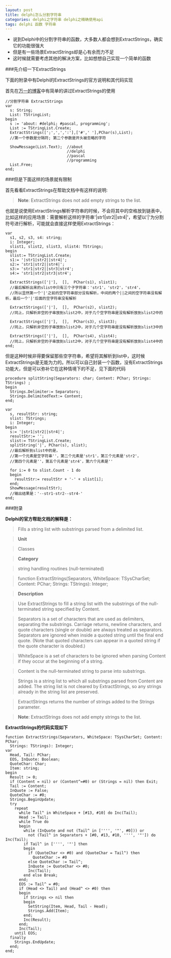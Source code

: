 ```yaml
---
layout: post
title: delphi怎么分割字符串
categories: delphi之字符串 delphi之精确使用api
tags: delphi 函数 字符串
---
```


* 说到Delphi中的分割字符串的函数，大多数人都会想到ExtractStrings，确实它的功能很强大
* 但是有一些场景ExtractStrings却是心有余而力不足
* 这时候就需要考虑其他的解决方案，比如想想自己实现一个简单的函数

###先介绍一下ExtractStrings

下面的附录中有Delphi的ExtractStrings的官方说明和其代码实现

首先在[万一的博客](http://www.cnblogs.com/del/archive/2007/12/11/991479.html)中有简单的讲过ExtractStrings的使用

```
//分割字符串 ExtractStrings
var
  s: String;
  List: TStringList;
begin
  s := 'about: #delphi; #pascal, programming';
  List := TStringList.Create;
  ExtractStrings([';',',',':'],['#',' '],PChar(s),List);
  //第一个参数是分隔符; 第二个参数是开头被忽略的字符

  ShowMessage(List.Text);  //about
                           //delphi
                           //pascal
                           //programming
  List.Free;
end;
```

###但是下面这样的场景就有限制

首先看看ExtractStrings在帮助文档中有这样的说明:

>**Note**:	ExtractStrings does not add empty strings to the list.

也就是说使用ExtractStrings解析字符串的时候，不会将其中的空格放到链表中，比如这样的应用场景：需要解析这样的字符串'|str1|str2||str4|'，希望以'|'为分割符号进行解析，可能就会直接这样使用ExtractStrings：

```
var
  s1, s2, s3, s4: string;
  i: Integer;
  slist1, slist2, slist3, slist4: TStrings;
begin
  slist:= TStringList.Create;
  s1:= '|str1|str2||str4|';
  s2:= 'str1|str2||str4|';
  s3:= 'str1|str2||str3|str4';
  s4:= 'str1|str2|str3|str4';
  
  ExtractStrings(['|'],  [],  PChar(s1), slist1);
  //最后解析出来的slist中只有三个子字符串：'str1'，'str2'，'str4'，
  //所以显然第一个'|'之前的空字符串部分没有解析，中间的两个||之间的空字符串没有解析，最后一个'|'后面的空字符串没有解析
  
  ExtractStrings(['|'],  [],  PChar(s2), slist2);
  //同上，只解析非空的子串放到slist2中，对于几个空字符串是没有解析放到slist2中的
  
  ExtractStrings(['|'],  [],  PChar(s3), slist3);
  //同上，只解析非空的子串放到slist2中，对于几个空字符串是没有解析放到slist3中的
  
  ExtractStrings(['|'],  [],  PChar(s4), slist4);
  //同上，只解析非空的子串放到slist2中，对于几个空字符串是没有解析放到slist4中的
end;
```

但是这种时候非得要保留那些空字符串，希望将其解析到list中，这时候ExtractStrings是无能为力的。所以可以自己封装一个函数，没有ExtractStrings功能大，但是可以弥补它在这种情境下的不足，见下面的代码

```
procedure splitString(Separators: char; Content: PChar; Strings: TStrings) ;
begin
  Strings.Delimiter:= Separators;
  Strings.DelimitedText:= Content;
end;

var
  s, resultStr: string;
  slist: TStrings;
  i: Integer;
begin
  s:= '|str1|str2||str4|';
  resultStr:= '';
  slist:= TStringList.Create;
  splitString('|', PChar(s), slist);
  //最后解析到slist中的是，
  //第一个元素是空字符串''，第二个元素是'str1'，第三个元素是'str2'，
  //第四个元素是''，第五个元素是'str4'，第六个元素是''
  
  for i:= 0 to slist.Count - 1 do
  begin
    resultStr:= resultStr + '-' + slist[i];
  end;
  ShowMessage(resultStr);
  //输出结果是：'--str1-str2--str4-'
end;
```

###附录

**Delphi的官方帮助文档的解释是：**

>Fills a string list with substrings parsed from a delimited list.

>**Unit**

>Classes

>**Category**

>string handling routines (null-terminated)

>function ExtractStrings(Separators, WhiteSpace: TSysCharSet; Content: PChar; Strings: TStrings): Integer;

>**Description**

>Use ExtractStrings to fill a string list with the substrings of the null-terminated string specified by Content.

>Separators is a set of characters that are used as delimiters, separating the substrings. Carriage returns, newline characters, and quote characters (single or double) are always treated as separators. Separators are ignored when inside a quoted string until the final end quote. (Note that quoted characters can appear in a quoted string if the quote character is doubled.)

>WhiteSpace is a set of characters to be ignored when parsing Content if they occur at the beginning of a string.

>Content is the null-terminated string to parse into substrings.

>Strings is a string list to which all substrings parsed from Content are added. The string list is not cleared by ExtractStrings, so any strings already in the string list are preserved.

>ExtractStrings returns the number of strings added to the Strings parameter.

>**Note**:	ExtractStrings does not add empty strings to the list.

**ExtractStrings的代码实现如下**

```
function ExtractStrings(Separators, WhiteSpace: TSysCharSet; Content: PChar;
  Strings: TStrings): Integer;
var
  Head, Tail: PChar;
  EOS, InQuote: Boolean;
  QuoteChar: Char;
  Item: string;
begin
  Result := 0;
  if (Content = nil) or (Content^=#0) or (Strings = nil) then Exit;
  Tail := Content;
  InQuote := False;
  QuoteChar := #0;
  Strings.BeginUpdate;
  try
    repeat
      while Tail^ in WhiteSpace + [#13, #10] do Inc(Tail);
      Head := Tail;
      while True do
      begin
        while (InQuote and not (Tail^ in ['''', '"', #0])) or
          not (Tail^ in Separators + [#0, #13, #10, '''', '"']) do Inc(Tail);
        if Tail^ in ['''', '"'] then
        begin
          if (QuoteChar <> #0) and (QuoteChar = Tail^) then
            QuoteChar := #0
          else QuoteChar := Tail^;
          InQuote := QuoteChar <> #0;
          Inc(Tail);
        end else Break;
      end;
      EOS := Tail^ = #0;
      if (Head <> Tail) and (Head^ <> #0) then
      begin
        if Strings <> nil then
        begin
          SetString(Item, Head, Tail - Head);
          Strings.Add(Item);
        end;
        Inc(Result);
      end;
      Inc(Tail);
    until EOS;
  finally
    Strings.EndUpdate;
  end;
end;
```
